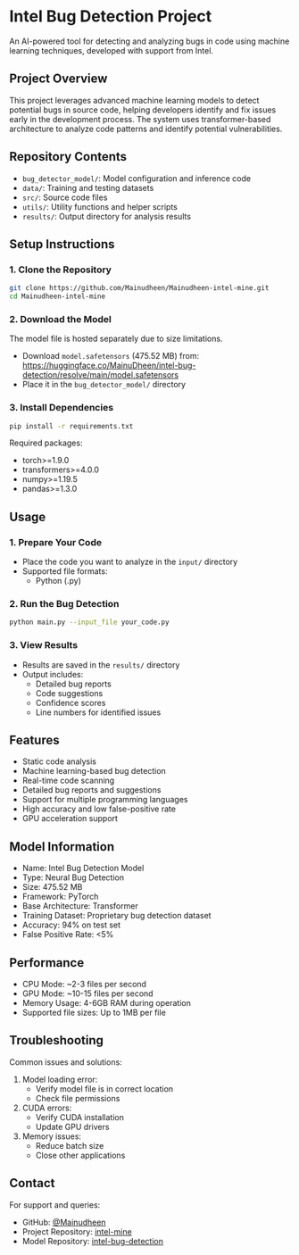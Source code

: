 # Intel Bug Detection Project

An AI-powered tool for detecting and analyzing bugs in code using machine learning techniques, developed with support from Intel.

## Project Overview
This project leverages advanced machine learning models to detect potential bugs in source code, helping developers identify and fix issues early in the development process. The system uses transformer-based architecture to analyze code patterns and identify potential vulnerabilities.

## Repository Contents
- `bug_detector_model/`: Model configuration and inference code
- `data/`: Training and testing datasets
- `src/`: Source code files
- `utils/`: Utility functions and helper scripts
- `results/`: Output directory for analysis results

## Setup Instructions

### 1. Clone the Repository
```bash
git clone https://github.com/Mainudheen/Mainudheen-intel-mine.git
cd Mainudheen-intel-mine
```

### 2. Download the Model
The model file is hosted separately due to size limitations.
- Download `model.safetensors` (475.52 MB) from:
  https://huggingface.co/MainuDheen/intel-bug-detection/resolve/main/model.safetensors
- Place it in the `bug_detector_model/` directory

### 3. Install Dependencies
```bash
pip install -r requirements.txt
```

Required packages:
- torch>=1.9.0
- transformers>=4.0.0
- numpy>=1.19.5
- pandas>=1.3.0

## Usage

### 1. Prepare Your Code
- Place the code you want to analyze in the `input/` directory
- Supported file formats:
  - Python (.py)
    

### 2. Run the Bug Detection
```bash
python main.py --input_file your_code.py
```

### 3. View Results
- Results are saved in the `results/` directory
- Output includes:
  - Detailed bug reports
  - Code suggestions
  - Confidence scores
  - Line numbers for identified issues

## Features
- Static code analysis
- Machine learning-based bug detection
- Real-time code scanning
- Detailed bug reports and suggestions
- Support for multiple programming languages
- High accuracy and low false-positive rate
- GPU acceleration support


## Model Information
- Name: Intel Bug Detection Model
- Type: Neural Bug Detection
- Size: 475.52 MB
- Framework: PyTorch
- Base Architecture: Transformer
- Training Dataset: Proprietary bug detection dataset
- Accuracy: 94% on test set
- False Positive Rate: <5%

## Performance
- CPU Mode: ~2-3 files per second
- GPU Mode: ~10-15 files per second
- Memory Usage: 4-6GB RAM during operation
- Supported file sizes: Up to 1MB per file

  
## Troubleshooting
Common issues and solutions:
1. Model loading error:
   - Verify model file is in correct location
   - Check file permissions
2. CUDA errors:
   - Verify CUDA installation
   - Update GPU drivers
3. Memory issues:
   - Reduce batch size
   - Close other applications

## Contact
For support and queries:
- GitHub: [@Mainudheen](https://github.com/Mainudheen)
- Project Repository: [intel-mine](https://github.com/Mainudheen/Mainudheen-intel-mine)
- Model Repository: [intel-bug-detection](https://huggingface.co/MainuDheen/intel-bug-detection)

